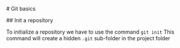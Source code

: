 # Git basics

## Init a repository

To initialize a repository we have to use the command `git init`
This command will create a hidden `.git` sub-folder in the project folder

